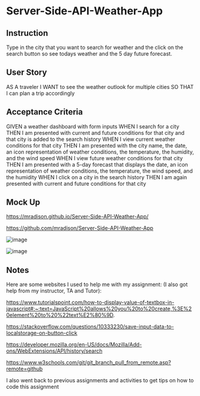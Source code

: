 # Server-Side-API-Weather-App

## Instruction

Type in the city that you want to search for weather and the click on the search button so see todays weather and the 5 day future forecast. 

## User Story

AS A traveler
I WANT to see the weather outlook for multiple cities
SO THAT I can plan a trip accordingly

## Acceptance Criteria

GIVEN a weather dashboard with form inputs
WHEN I search for a city
THEN I am presented with current and future conditions for that city and that city is added to the search history
WHEN I view current weather conditions for that city
THEN I am presented with the city name, the date, an icon representation of weather conditions, the temperature, the humidity, and the wind speed
WHEN I view future weather conditions for that city
THEN I am presented with a 5-day forecast that displays the date, an icon representation of weather conditions, the temperature, the wind speed, and the humidity
WHEN I click on a city in the search history
THEN I am again presented with current and future conditions for that city

## Mock Up

https://mradison.github.io/Server-Side-API-Weather-App/

https://github.com/mradison/Server-Side-API-Weather-App

![image](https://github.com/DaithiBrum/MagicMenu/assets/58490851/41da7ba5-da26-4e51-a0ba-629ac8525b4d)


![image](https://github.com/DaithiBrum/MagicMenu/assets/58490851/aec0c2cc-e741-4cb7-a894-b62084952839)



## Notes

Here are some websites I used to help me with my assignment: (I also got help from my instructor, TA and Tutor):

https://www.tutorialspoint.com/how-to-display-value-of-textbox-in-javascript#:~:text=JavaScript%20allows%20you%20to%20create,%3E%20element%20to%20%22text%E2%80%9D.

https://stackoverflow.com/questions/10333230/save-input-data-to-localstorage-on-button-click

https://developer.mozilla.org/en-US/docs/Mozilla/Add-ons/WebExtensions/API/history/search



https://www.w3schools.com/git/git_branch_pull_from_remote.asp?remote=github

I also went back to previous assignments and activities to get tips on how to code this assignment 

